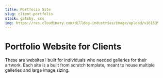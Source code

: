 ```yaml
---
title: Portfolio Site
slug: client-portfolio
stack: gatsby, css
img: https://res.cloudinary.com/dilldog-industries/image/upload/v1615390905/dills-corner/julia-photography.png
---
```


# Portfolio Website for Clients

These are websites I built for individuals who needed galleries for their artwork. Each site is a built from scratch template, meant to house multiple galleries and large image sizing.

